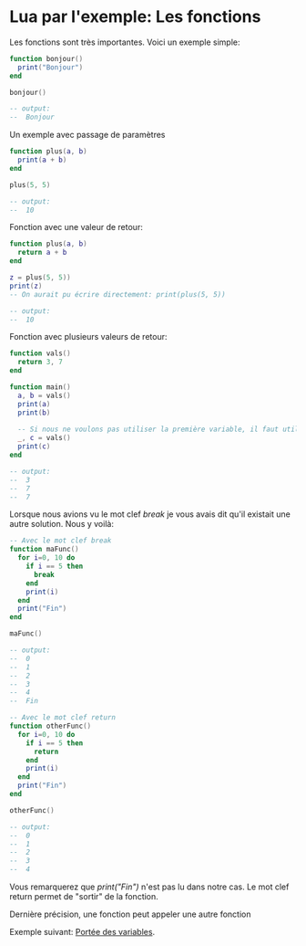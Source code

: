 # Lua par l'exemple: Les fonctions

Les fonctions sont très importantes.
Voici un exemple simple:

```lua
function bonjour()
  print("Bonjour")
end

bonjour()

-- output:
--  Bonjour
```

Un exemple avec passage de paramètres
```lua
function plus(a, b)
  print(a + b)
end

plus(5, 5)

-- output:
--  10
```

Fonction avec une valeur de retour:
```lua
function plus(a, b)
  return a + b
end

z = plus(5, 5))
print(z)
-- On aurait pu écrire directement: print(plus(5, 5))

-- output:
--  10
```

Fonction avec plusieurs valeurs de retour:
```lua
function vals()
  return 3, 7
end

function main()
  a, b = vals()
  print(a)
  print(b)
  
  -- Si nous ne voulons pas utiliser la première variable, il faut utiliser _
  _, c = vals()
  print(c)
end

-- output:
--  3
--  7
--  7
```

Lorsque nous avions vu le mot clef *break* je vous avais dit qu'il existait une autre solution. Nous y voilà:
```lua
-- Avec le mot clef break
function maFunc()
  for i=0, 10 do
    if i == 5 then
      break
    end
    print(i)
  end
  print("Fin")
end

maFunc()

-- output:
--  0
--  1
--  2
--  3
--  4
--  Fin

-- Avec le mot clef return
function otherFunc()
  for i=0, 10 do
    if i == 5 then
      return
    end
    print(i)
  end
  print("Fin")
end

otherFunc()

-- output:
--  0
--  1
--  2
--  3
--  4
```

Vous remarquerez que *print("Fin")* n'est pas lu dans notre cas. Le mot clef return permet de "sortir" de la fonction.

Dernière précision, une fonction peut appeler une autre fonction

Exemple suivant: [Portée des variables](portee_variables.md).